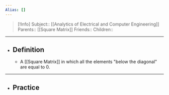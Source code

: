 ```yaml
---
Alias: []
---
```

> [!Info]
> Subject:: [[Analytics of Electrical and Computer Engineering]]
> Parents:: [[Square Matrix]]
> Friends:: 
> Children:: 
---
- ## Definition
	- A [[Square Matrix]] in which all the elements "below the diagonal" are equal to $0$.
---
- ## Practice